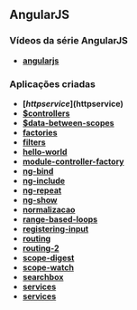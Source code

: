 ## AngularJS

### Vídeos da série AngularJS
- __[angularjs](https://www.youtube.com/playlist?list=PLYxzS__5yYQmX2bItSRCqwiQZn5dIL1gt)__

### Aplicações criadas
- __[$httpservice]($httpservice)__
- __[$controllers](controllers)__
- __[$data-between-scopes](data-between-scopes)__
- __[factories](factories)__
- __[filters](filters)__
- __[hello-world](hello-world)__
- __[module-controller-factory](module-controller-factory)__
- __[ng-bind](ng-bind)__
- __[ng-include](ng-include)__
- __[ng-repeat](ng-repeat)__
- __[ng-show](ng-show)__
- __[normalizacao](normalizacao)__
- __[range-based-loops](range-based-loops)__
- __[registering-input](registering-input)__
- __[routing](routing)__
- __[routing-2](routing-2)__
- __[scope-digest](scope-digest)__
- __[scope-watch](scope-watch)__
- __[searchbox](searchbox)__
- __[services](services)__
- __[services](todo-app)__